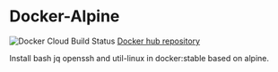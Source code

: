 # Docker-Alpine
![Docker Cloud Build Status](https://img.shields.io/docker/cloud/build/chucknoxis/docker-alpine)
[Docker hub repository](https://hub.docker.com/repository/docker/chucknoxis/docker-alpine/)

Install bash jq openssh and util-linux in docker:stable based on alpine.
